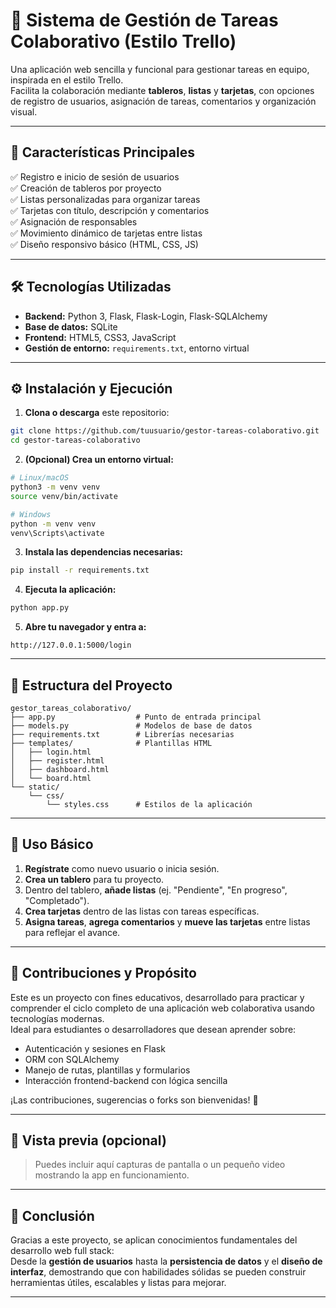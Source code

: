 # 🌟 Sistema de Gestión de Tareas Colaborativo (Estilo Trello)

Una aplicación web sencilla y funcional para gestionar tareas en equipo, inspirada en el estilo Trello.  
Facilita la colaboración mediante **tableros**, **listas** y **tarjetas**, con opciones de registro de usuarios, asignación de tareas, comentarios y organización visual.

---

## 🚀 Características Principales

✅ Registro e inicio de sesión de usuarios  
✅ Creación de tableros por proyecto  
✅ Listas personalizadas para organizar tareas  
✅ Tarjetas con título, descripción y comentarios  
✅ Asignación de responsables  
✅ Movimiento dinámico de tarjetas entre listas  
✅ Diseño responsivo básico (HTML, CSS, JS)

---

## 🛠️ Tecnologías Utilizadas

- **Backend:** Python 3, Flask, Flask-Login, Flask-SQLAlchemy  
- **Base de datos:** SQLite  
- **Frontend:** HTML5, CSS3, JavaScript  
- **Gestión de entorno:** `requirements.txt`, entorno virtual

---

## ⚙️ Instalación y Ejecución

1. **Clona o descarga** este repositorio:

```bash
git clone https://github.com/tuusuario/gestor-tareas-colaborativo.git
cd gestor-tareas-colaborativo
```

2. **(Opcional) Crea un entorno virtual:**

```bash
# Linux/macOS
python3 -m venv venv
source venv/bin/activate

# Windows
python -m venv venv
venv\Scripts\activate
```

3. **Instala las dependencias necesarias:**

```bash
pip install -r requirements.txt
```

4. **Ejecuta la aplicación:**

```bash
python app.py
```

5. **Abre tu navegador y entra a:**

```
http://127.0.0.1:5000/login
```

---

## 🧩 Estructura del Proyecto

```
gestor_tareas_colaborativo/
├── app.py                  # Punto de entrada principal
├── models.py               # Modelos de base de datos
├── requirements.txt        # Librerías necesarias
├── templates/              # Plantillas HTML
│   ├── login.html
│   ├── register.html
│   ├── dashboard.html
│   └── board.html
└── static/
    └── css/
        └── styles.css      # Estilos de la aplicación
```

---

## 📝 Uso Básico

1. **Regístrate** como nuevo usuario o inicia sesión.  
2. **Crea un tablero** para tu proyecto.  
3. Dentro del tablero, **añade listas** (ej. "Pendiente", "En progreso", "Completado").  
4. **Crea tarjetas** dentro de las listas con tareas específicas.  
5. **Asigna tareas**, **agrega comentarios** y **mueve las tarjetas** entre listas para reflejar el avance.

---

## 🤝 Contribuciones y Propósito

Este es un proyecto con fines educativos, desarrollado para practicar y comprender el ciclo completo de una aplicación web colaborativa usando tecnologías modernas.  
Ideal para estudiantes o desarrolladores que desean aprender sobre:

- Autenticación y sesiones en Flask  
- ORM con SQLAlchemy  
- Manejo de rutas, plantillas y formularios  
- Interacción frontend-backend con lógica sencilla  

¡Las contribuciones, sugerencias o forks son bienvenidas! 🌱

---

## 📸 Vista previa (opcional)

> Puedes incluir aquí capturas de pantalla o un pequeño video mostrando la app en funcionamiento.

---

## 🧠 Conclusión

Gracias a este proyecto, se aplican conocimientos fundamentales del desarrollo web full stack:  
Desde la **gestión de usuarios** hasta la **persistencia de datos** y el **diseño de interfaz**, demostrando que con habilidades sólidas se pueden construir herramientas útiles, escalables y listas para mejorar.

---
